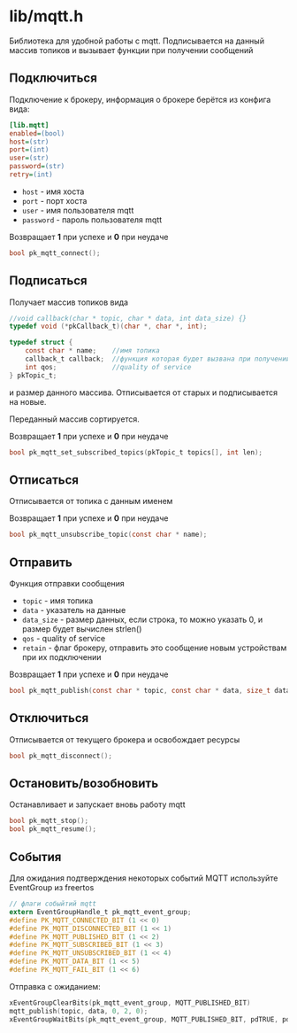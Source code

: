 # lib/mqtt.h

Библиотека для удобной работы с mqtt. Подписывается на данный массив топиков и вызывает функции при получении сообщений

## Подключиться
Подключение к брокеру, информация о брокере берётся из конфига вида:
```ini
[lib.mqtt]
enabled=(bool)
host=(str)
port=(int)
user=(str)
password=(str)
retry=(int)
```
* `host` - имя хоста
* `port` - порт хоста
* `user` - имя пользователя mqtt
* `password` - пароль пользователя mqtt

Возвращает __1__ при успехе и __0__ при неудаче

```C
bool pk_mqtt_connect();
```
## Подписаться

Получает массив топиков вида
```C
//void callback(char * topic, char * data, int data_size) {}
typedef void (*pkCallback_t)(char *, char *, int); 

typedef struct {
    const char * name;    //имя топика
    callback_t callback;  //функция которая будет вызвана при получении сообщения на данный топик    
    int qos;              //quality of service
} pkTopic_t;

```
и размер данного массива. Отписывается от старых и подписывается на новые.

Переданный массив сортируется.

Возвращает __1__ при успехе и __0__ при неудаче

```C
bool pk_mqtt_set_subscribed_topics(pkTopic_t topics[], int len); 
```

## Отписаться
Отписывается от топика с данным именем

Возвращает __1__ при успехе и __0__ при неудаче
```C
bool pk_mqtt_unsubscribe_topic(const char * name);
```

## Отправить
Функция отправки сообщения
* `topic` - имя топика
* `data` - указатель на данные
* `data_size` - размер данных, если строка, то можно указать 0, и размер будет вычислен strlen()
* `qos` - quality of service
* `retain` - флаг брокеру, отправить это сообщение новым устройствам при их подключении

Возвращает __1__ при успехе и __0__ при неудаче
```C
bool pk_mqtt_publish(const char * topic, const char * data, size_t data_size, int qos, bool retain); 
```
## Отключиться
Отписывается от текущего брокера и освобождает ресурсы
```C
bool pk_mqtt_disconnect(); 
```

## Остановить/возобновить
Останавливает и запускает вновь работу mqtt
```C
bool pk_mqtt_stop(); 
bool pk_mqtt_resume(); 
```
## События
Для ожидания подтверждения некоторых событий MQTT используйте EventGroup из freertos
```C
// флаги собыйтий mqtt
extern EventGroupHandle_t pk_mqtt_event_group;
#define PK_MQTT_CONNECTED_BIT (1 << 0)
#define PK_MQTT_DISCONNECTED_BIT (1 << 1)
#define PK_MQTT_PUBLISHED_BIT (1 << 2)
#define PK_MQTT_SUBSCRIBED_BIT (1 << 3)
#define PK_MQTT_UNSUBSCRIBED_BIT (1 << 4)
#define PK_MQTT_DATA_BIT (1 << 5)
#define PK_MQTT_FAIL_BIT (1 << 6)
```
Отправка с ожиданием:
```C
xEventGroupClearBits(pk_mqtt_event_group, MQTT_PUBLISHED_BIT)
mqtt_publish(topic, data, 0, 2, 0);
xEventGroupWaitBits(pk_mqtt_event_group, MQTT_PUBLISHED_BIT, pdTRUE, pdFALSE, portMAX_DELAY);
```

